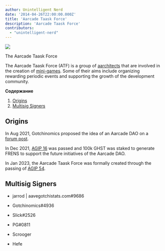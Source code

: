 ```yaml
---
author: Unintelligent Nerd
date: '2014-04-26T22:00:00.000Z'
title: 'Aarcade Taask Force'
description: 'Aarcade Taask Force'
contributors:
  - "unintelligent-nerd"
---
```


<div class="headerImageContainer">
<img class="headerImage" src="/aarcade-taask-force/aarcade-taask-force-logo.jpg">
<p class="headerImageText">The Aarcade Taask Force</p>
</div>

The Aarcade Taask Force (ATF) is a group of [aarchitects](/aarchitect) that are involved in the creation of [mini-games](/minigames). Some of their aims include organizing rewarding periodic events and supporting the growth of the development community.

<div class="contentsBox">

**Содержание**

<ol>
<li><a href=#origins>Origins</a></li>
<li><a href=#multisig-signers>Multisig Signers</a></li>
</ol>

</div>

## Origins

In Aug 2021, Gotchinomics proposed the idea of an Aarcade DAO on a [forum post](https://dao.aavegotchi.com/t/creation-of-an-aarcade-dao/2128).

In Dec 2021, [AGIP 16](/aavegotchi-improvement-proposals#stake-100k-ghst-to-generate-minigame-rewards) was passed and 100k GHST was staked to generate FRENS to support the future initiatives of the Aarcade DAO.

In Jan 2023, the Aarcade Taask Force was formally created through the passing of [AGIP 54](/aavegotchi-improvement-proposals#creating-the-aarcade-taask-force--atf-).

## Multisig Signers

* jarrod | aavegotchistats.com#9686

* Gotchinomics#4936

* Slick#2526

* PG#0811

* Scrooger

* Hefe